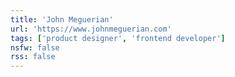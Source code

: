 ```yaml
---
title: 'John Meguerian'
url: 'https://www.johnmeguerian.com'
tags: ['product designer', 'frontend developer']
nsfw: false
rss: false
---
```

